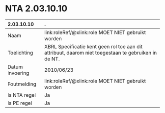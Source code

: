 # NTA 2.03.10.10

 2.03.10.10 | . 
 :--- | :--- 
 Naam | link:roleRef/@xlink:role MOET NIET gebruikt worden 
 Toelichting | XBRL Specificatie kent geen rol toe aan dit attribuut, daarom niet toegestaan te gebruiken in de NT. 
 Datum invoering | 2010/06/23 
 Foutmelding | link:roleRef/@xlink:role MOET NIET gebruikt worden 
 Is NTA regel | Ja 
 Is PE regel | Ja 
